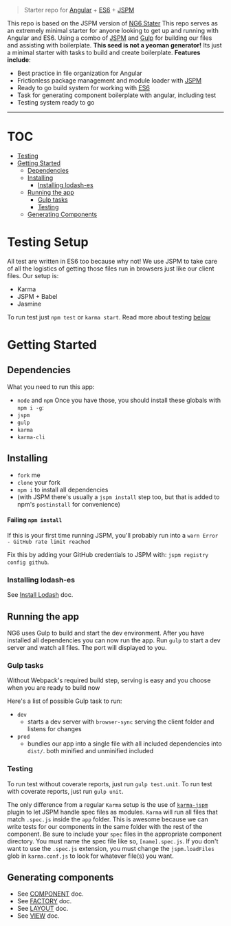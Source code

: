 > Starter repo for [Angular](https://angularjs.org) + [ES6](https://git.io/es6features) + [JSPM](http://jspm.io/)

This repo is based on the JSPM version of [NG6 Stater](https://github.com/angularclass/NG6-starter/tree/jspm)
This repo serves as an extremely minimal starter for anyone looking to get up and running with Angular and ES6. Using a combo of [JSPM](http://jspm.io/) and [Gulp](http://gulpjs.com/) for building our files and assisting with boilerplate.
**This seed is not a yeoman generator!** Its just a minimal starter with tasks to build and create boilerplate. **Features include**:
* Best practice in file organization for Angular
* Frictionless package management and module loader with [JSPM](http://jspm.io)
* Ready to go build system for working with [ES6](https://git.io/es6features)
* Task for generating component boilerplate with angular, including test
* Testing system ready to go
___

# TOC
* [Testing](#Testing-Setup)
* [Getting Started](#getting-started)
    * [Dependencies](#dependencies)
    * [Installing](#installing)
        * [Installing lodash-es](#installing-lodash-es)
    * [Running the app](#running-the-app)
        * [Gulp tasks](#gulp-tasks)
        * [Testing](#testing)
    * [Generating Components](#generating-components)


# Testing Setup
All test are written in ES6 too because why not! We use JSPM to take care of all the logistics of getting those files run in browsers just like our client files. Our setup is:

* Karma
* JSPM + Babel
* Jasmine

To run test just `npm test` or `karma start`. Read more about testing [below](#testing)


# Getting Started
## Dependencies
What you need to run this app:
* `node` and `npm`
Once you have those, you should install these globals with `npm i -g`:
* `jspm`
* `gulp`
* `karma`
* `karma-cli`

## Installing
* `fork` me
* `clone` your fork
* `npm i` to install all dependencies
* (with JSPM there's usually a `jspm install` step too, but that is added to npm's `postinstall` for convenience)

#### Failing `npm install`
If this is your first time running JSPM, you'll probably run into a `warn Error - GitHub rate limit reached`

Fix this by adding your GitHub credentials to JSPM with: `jspm registry config github`.

### Installing lodash-es
 See [Install Lodash](./docs/install/LODASH.md) doc.

## Running the app
NG6 uses Gulp to build and start the dev environment. After you have installed all dependencies you can now run the app.
Run `gulp` to start a dev server and watch all files. The port will displayed to you.

### Gulp tasks
Without Webpack's required build step, serving is easy and you choose when you are ready to build now

Here's a list of possible Gulp task to run:
* `dev`
  * starts a dev server with `browser-sync` serving the client folder and listens for changes
* `prod`
  * bundles our app into a single file with all included dependencies into `dist/`. both minified and unminified included

### Testing
To run test without coverate reports, just run `gulp test.unit`.
To run test with coverate reports, just run `gulp unit`.

The only difference from a regular `Karma` setup is the use of [`karma-jspm`](https://github.com/Workiva/karma-jspm) plugin to let JSPM handle spec files as modules. `Karma` will run all files that match `.spec.js` inside the `app` folder. This is awesome because we can write tests for our components in the same folder with the rest of the component. Be sure to include your `spec` files in the appropriate component directory. You must name the spec file like so, `[name].spec.js`. If you don't want to use the `.spec.js` extension, you must change the `jspm.loadFiles` glob in `karma.conf.js` to look for whatever file(s) you want.

## Generating components
* See [COMPONENT](./docs/generator/COMPONENT.md) doc.
* See [FACTORY](./docs/generator/FACTORY.md) doc.
* See [LAYOUT](./docs/generator/LAYOUT.md) doc.
* See [VIEW](./docs/generator/VIEW.md) doc.





